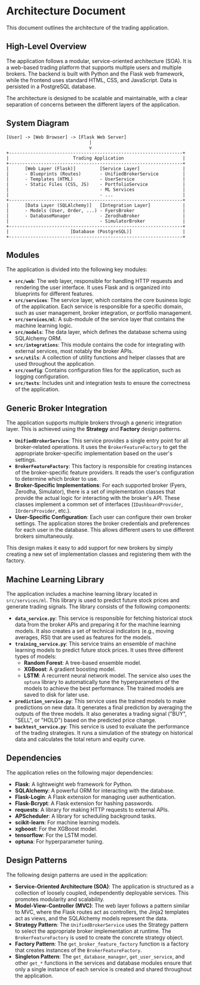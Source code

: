 # Architecture Document

This document outlines the architecture of the trading application.

## High-Level Overview

The application follows a modular, service-oriented architecture (SOA). It is a web-based trading platform that supports multiple users and multiple brokers. The backend is built with Python and the Flask web framework, while the frontend uses standard HTML, CSS, and JavaScript. Data is persisted in a PostgreSQL database.

The architecture is designed to be scalable and maintainable, with a clear separation of concerns between the different layers of the application.

## System Diagram

```
[User] -> [Web Browser] -> [Flask Web Server]
                               |
                               v
+-----------------------------------------------------------------+
|                        Trading Application                      |
+-----------------------------------------------------------------+
|      [Web Layer (Flask)]         [Service Layer]                |
|      - Blueprints (Routes)       - UnifiedBrokerService         |
|      - Templates (HTML)          - UserService                  |
|      - Static Files (CSS, JS)    - PortfolioService             |
|                                  - ML Services                  |
|                                  - ...                          |
+-----------------------------------------------------------------+
|      [Data Layer (SQLAlchemy)]   [Integration Layer]            |
|      - Models (User, Order, ...) - FyersBroker                  |
|      - DatabaseManager           - ZerodhaBroker                |
|                                  - SimulatorBroker              |
+-----------------------------------------------------------------+
|                       [Database (PostgreSQL)]                   |
+-----------------------------------------------------------------+
```

## Modules

The application is divided into the following key modules:

-   **`src/web`**: The web layer, responsible for handling HTTP requests and rendering the user interface. It uses Flask and is organized into blueprints for different features.
-   **`src/services`**: The service layer, which contains the core business logic of the application. Each service is responsible for a specific domain, such as user management, broker integration, or portfolio management.
-   **`src/services/ml`**: A sub-module of the service layer that contains the machine learning logic.
-   **`src/models`**: The data layer, which defines the database schema using SQLAlchemy ORM.
-   **`src/integrations`**: This module contains the code for integrating with external services, most notably the broker APIs.
-   **`src/utils`**: A collection of utility functions and helper classes that are used throughout the application.
-   **`src/config`**: Contains configuration files for the application, such as logging configuration.
-   **`src/tests`**: Includes unit and integration tests to ensure the correctness of the application.

## Generic Broker Integration

The application supports multiple brokers through a generic integration layer. This is achieved using the **Strategy** and **Factory** design patterns.

-   **`UnifiedBrokerService`**: This service provides a single entry point for all broker-related operations. It uses the `BrokerFeatureFactory` to get the appropriate broker-specific implementation based on the user's settings.
-   **`BrokerFeatureFactory`**: This factory is responsible for creating instances of the broker-specific feature providers. It reads the user's configuration to determine which broker to use.
-   **Broker-Specific Implementations**: For each supported broker (Fyers, Zerodha, Simulator), there is a set of implementation classes that provide the actual logic for interacting with the broker's API. These classes implement a common set of interfaces (`IDashboardProvider`, `IOrdersProvider`, etc.).
-   **User-Specific Configuration**: Each user can configure their own broker settings. The application stores the broker credentials and preferences for each user in the database. This allows different users to use different brokers simultaneously.

This design makes it easy to add support for new brokers by simply creating a new set of implementation classes and registering them with the factory.

## Machine Learning Library

The application includes a machine learning library located in `src/services/ml`. This library is used to predict future stock prices and generate trading signals. The library consists of the following components:

-   **`data_service.py`**: This service is responsible for fetching historical stock data from the broker APIs and preparing it for the machine learning models. It also creates a set of technical indicators (e.g., moving averages, RSI) that are used as features for the models.
-   **`training_service.py`**: This service trains an ensemble of machine learning models to predict future stock prices. It uses three different types of models:
    -   **Random Forest**: A tree-based ensemble model.
    -   **XGBoost**: A gradient boosting model.
    -   **LSTM**: A recurrent neural network model.
    The service also uses the `optuna` library to automatically tune the hyperparameters of the models to achieve the best performance. The trained models are saved to disk for later use.
-   **`prediction_service.py`**: This service uses the trained models to make predictions on new data. It generates a final prediction by averaging the outputs of the three models. It also generates a trading signal ("BUY", "SELL", or "HOLD") based on the predicted price change.
-   **`backtest_service.py`**: This service is used to evaluate the performance of the trading strategies. It runs a simulation of the strategy on historical data and calculates the total return and equity curve.

## Dependencies

The application relies on the following major dependencies:

-   **Flask**: A lightweight web framework for Python.
-   **SQLAlchemy**: A powerful ORM for interacting with the database.
-   **Flask-Login**: A Flask extension for managing user authentication.
-   **Flask-Bcrypt**: A Flask extension for hashing passwords.
-   **requests**: A library for making HTTP requests to external APIs.
-   **APScheduler**: A library for scheduling background tasks.
-   **scikit-learn**: For machine learning models.
-   **xgboost**: For the XGBoost model.
-   **tensorflow**: For the LSTM model.
-   **optuna**: For hyperparameter tuning.

## Design Patterns

The following design patterns are used in the application:

-   **Service-Oriented Architecture (SOA)**: The application is structured as a collection of loosely coupled, independently deployable services. This promotes modularity and scalability.
-   **Model-View-Controller (MVC)**: The web layer follows a pattern similar to MVC, where the Flask routes act as controllers, the Jinja2 templates act as views, and the SQLAlchemy models represent the data.
-   **Strategy Pattern**: The `UnifiedBrokerService` uses the Strategy pattern to select the appropriate broker implementation at runtime. The `BrokerFeatureFactory` is used to create the concrete strategy object.
-   **Factory Pattern**: The `get_broker_feature_factory` function is a factory that creates instances of the `BrokerFeatureFactory`.
-   **Singleton Pattern**: The `get_database_manager`, `get_user_service`, and other `get_*` functions in the services and database modules ensure that only a single instance of each service is created and shared throughout the application.
